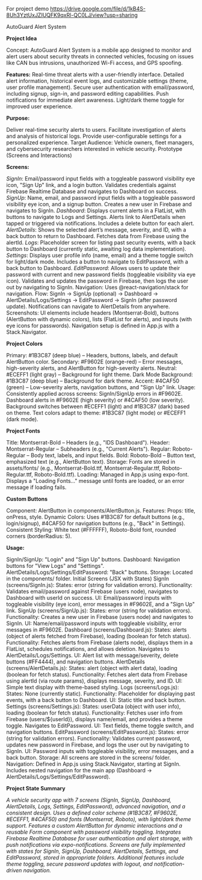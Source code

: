 For project demo
https://drive.google.com/file/d/1kB4S-8Uh3YztUxJZIUQFK9qxRl-QC0LJ/view?usp=sharing


AutoGuard Alert System

**Project Idea**

Concept: AutoGuard Alert System is a mobile app designed to monitor and alert users about security threats in connected vehicles, focusing on issues like CAN bus intrusions, unauthorized Wi-Fi access, and GPS spoofing.

**Features:**
Real-time threat alerts with a user-friendly interface.
Detailed alert information, historical event logs, and customizable settings (theme, user profile management).
Secure user authentication with email/password, including signup, sign-in, and password editing capabilities.
Push notifications for immediate alert awareness.
Light/dark theme toggle for improved user experience.

**Purpose:**

Deliver real-time security alerts to users.
Facilitate investigation of alerts and analysis of historical logs.
Provide user-configurable settings for a personalized experience.
Target Audience: Vehicle owners, fleet managers, and cybersecurity researchers interested in vehicle security.
Prototype (Screens and Interactions)

**Screens:**

*SignIn*: Email/password input fields with a toggleable password visibility eye icon, "Sign Up" link, and a login button. Validates credentials against Firebase Realtime Database and navigates to Dashboard on success.
*SignUp*: Name, email, and password input fields with a toggleable password visibility eye icon, and a signup button. Creates a new user in Firebase and navigates to SignIn.
*Dashboard*: Displays current alerts in a FlatList, with buttons to navigate to Logs and Settings. Alerts link to AlertDetails when tapped or triggered via notifications. Includes a delete button for each alert.
*AlertDetails*: Shows the selected alert’s message, severity, and ID, with a back button to return to Dashboard. Fetches data from Firebase using the alertId.
*Logs*: Placeholder screen for listing past security events, with a back button to Dashboard (currently static, awaiting log data implementation).
*Settings*: Displays user profile info (name, email) and a theme toggle switch for light/dark mode. Includes a button to navigate to EditPassword, with a back button to Dashboard.
*EditPassword*: Allows users to update their password with current and new password fields (toggleable visibility via eye icon). Validates and updates the password in Firebase, then logs the user out by navigating to SignIn.
Navigation: Uses @react-navigation/stack for navigation. Flow: SignIn → SignUp (optional) → Dashboard → AlertDetails/Logs/Settings → EditPassword → SignIn (after password update). Notifications can navigate to AlertDetails from anywhere.
Screenshots: UI elements include headers (Montserrat-Bold), buttons (AlertButton with dynamic colors), lists (FlatList for alerts), and inputs (with eye icons for passwords). Navigation setup is defined in App.js with a Stack.Navigator.

**Project Colors**

Primary: #1B3C87 (deep blue) – Headers, buttons, labels, and default AlertButton color.
Secondary: #F9602E (orange-red) – Error messages, high-severity alerts, and AlertButton for high-severity alerts.
Neutral: #ECEFF1 (light gray) – Background for light theme.
Dark Mode Background: #1B3C87 (deep blue) – Background for dark theme.
Accent: #4CAF50 (green) – Low-severity alerts, navigation buttons, and "Sign Up" link.
Usage: Consistently applied across screens:
SignIn/SignUp errors in #F9602E.
Dashboard alerts in #F9602E (high severity) or #4CAF50 (low severity).
Background switches between #ECEFF1 (light) and #1B3C87 (dark) based on theme.
Text colors adapt to theme: #1B3C87 (light mode) or #ECEFF1 (dark mode).

**Project Fonts**

Title: Montserrat-Bold – Headers (e.g., "IDS Dashboard").
Header: Montserrat-Regular – Subheaders (e.g., "Current Alerts").
Regular: Roboto-Regular – Body text, labels, and input fields.
Bold: Roboto-Bold – Button text, emphasized text (e.g., AlertButton text).
Storage: Fonts are stored in assets/fonts/ (e.g., Montserrat-Bold.ttf, Montserrat-Regular.ttf, Roboto-Regular.ttf, Roboto-Bold.ttf).
Loading: Managed in App.js using expo-font. Displays a "Loading Fonts..." message until fonts are loaded, or an error message if loading fails.

**Custom Buttons**

Component: AlertButton in components/AlertButton.js.
Features:
Props: title, onPress, style.
Dynamic Colors: Uses #1B3C87 for default buttons (e.g., login/signup), #4CAF50 for navigation buttons (e.g., "Back" in Settings).
Consistent Styling: White text (#FFFFFF), Roboto-Bold font, rounded corners (borderRadius: 5).

**Usage:**

SignIn/SignUp: "Login" and "Sign Up" buttons.
Dashboard: Navigation buttons for "View Logs" and "Settings".
AlertDetails/Logs/Settings/EditPassword: "Back" buttons.
Storage: Located in the components/ folder.
Initial Screens (JSX with States)
SignIn (screens/SignIn.js):
States: error (string for validation errors).
Functionality: Validates email/password against Firebase (users node), navigates to Dashboard with userId on success.
UI: Email/password inputs with toggleable visibility (eye icon), error messages in #F9602E, and a "Sign Up" link.
SignUp (screens/SignUp.js):
States: error (string for validation errors).
Functionality: Creates a new user in Firebase (users node) and navigates to SignIn.
UI: Name/email/password inputs with toggleable visibility, error messages in #F9602E.
Dashboard (screens/Dashboard.js):
States: alerts (object of alerts fetched from Firebase), loading (boolean for fetch status).
Functionality: Fetches alerts from Firebase (alerts node), displays them in a FlatList, schedules notifications, and allows deletion. Navigates to AlertDetails/Logs/Settings.
UI: Alert list with message/severity, delete buttons (#FF4444), and navigation buttons.
AlertDetails (screens/AlertDetails.js):
States: alert (object with alert data), loading (boolean for fetch status).
Functionality: Fetches alert data from Firebase using alertId (via route params), displays message, severity, and ID.
UI: Simple text display with theme-based styling.
Logs (screens/Logs.js):
States: None (currently static).
Functionality: Placeholder for displaying past events, with a back button to Dashboard.
UI: Static title and back button.
Settings (screens/Settings.js):
States: userData (object with user info), loading (boolean for fetch status).
Functionality: Fetches user info from Firebase (users/${userId}), displays name/email, and provides a theme toggle. Navigates to EditPassword.
UI: Text fields, theme toggle switch, and navigation buttons.
EditPassword (screens/EditPassword.js):
States: error (string for validation errors).
Functionality: Validates current password, updates new password in Firebase, and logs the user out by navigating to SignIn.
UI: Password inputs with toggleable visibility, error messages, and a back button.
Storage: All screens are stored in the screens/ folder.
Navigation: Defined in App.js using Stack.Navigator, starting at SignIn. Includes nested navigation for the main app (Dashboard → AlertDetails/Logs/Settings/EditPassword).


**Project State Summary**

*A vehicle security app with 7 screens (SignIn, SignUp, Dashboard, AlertDetails, Logs, Settings, EditPassword), advanced navigation, and a consistent design.
Uses a defined color scheme (#1B3C87, #F9602E, #ECEFF1, #4CAF50) and fonts (Montserrat, Roboto), with light/dark theme support.
Features a custom AlertButton for dynamic interactions and a reusable Form component with password visibility toggling.
Integrates Firebase Realtime Database for user authentication and alert storage, with push notifications via expo-notifications.
Screens are fully implemented with states for SignIn, SignUp, Dashboard, AlertDetails, Settings, and EditPassword, stored in appropriate folders.
Additional features include theme toggling, secure password updates with logout, and notification-driven navigation.*

